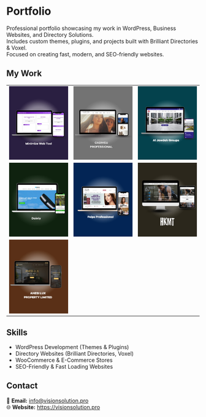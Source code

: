 # Portfolio  

Professional portfolio showcasing my work in WordPress, Business Websites, and Directory Solutions.  
Includes custom themes, plugins, and projects built with Brilliant Directories & Voxel.  
Focused on creating fast, modern, and SEO-friendly websites.  


## My Work  

<!-- PORTFOLIO-START -->
<table>
  <tr>
    <td><img src="P1.jpg" width="250"></td>
    <td><img src="P2.jpg" width="250"></td>
    <td><img src="P3.jpg" width="250"></td>
  </tr>
  <tr>
    <td><img src="P4.jpg" width="250"></td>
    <td><img src="P5.jpg" width="250"></td>
    <td><img src="P6.jpg" width="250"></td>
  </tr>
  <tr>
    <td><img src="P7.jpg" width="250"></td>
  </tr>
</table>
<!-- PORTFOLIO-END -->


## Skills  

- WordPress Development (Themes & Plugins)  
- Directory Websites (Brilliant Directories, Voxel)  
- WooCommerce & E-Commerce Stores  
- SEO-Friendly & Fast Loading Websites  


## Contact  

📧 **Email:** info@visionsolution.pro  
🌐 **Website:** https://visionsolution.pro  
